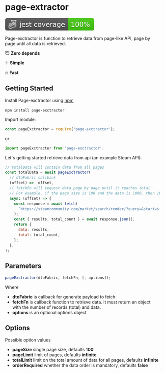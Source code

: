 
# page-extractor
![image](https://github.com/datfcknadam/page-extractor/blob/gh-pages/badges/coverage-jest%20coverage.svg)

Page-exctractor is function to retrieve data from page-like API, page by page until all data is retrieved.

:innocent: **Zero depends**

:sparkles: **Simple** 

🔥 **Fast**

## Getting Started
Install Page-exctractor using [npm](https://www.npmjs.com/package/jest)

```npm install page-exctractor```

Import module:
```js
const pageExctractor = require('page-exctractor');
```
or 
```js
import pageExctractor from 'page-exctractor';
```

Let`s getting started retrieve data from api (an example Steam API):
```js
// totalData will contain data from all pages
const totalData = await pageExctractor(
  // dtoFabric callback	
  (offset) =>  offset,
  // fetchFn will request data page by page until it reaches total
  // For example, if the page size is 100 and the data is 1000, then 10 queries will be executed.
  async (offset) => {
    const response = await fetch(
      `https://steamcommunity.com/market/search/render/?query=&start=${offset}count=100&appid=753&norender=1`,
    );
    const { results, total_count } = await response.json();
    return {
      data: results,
      total: total_count,
    };
  },
);
```

## Parameters
```ts
pageExctractor(dtoFabric, fetchFn, [, options]);
```
Where

- **dtoFabric** is callback for generate payload to fetch
- **fetchFn** is callback function to retrieve data. It must return an object with the number of records (total) and data.  
- **options** is an optional options object
## Options
Possible option values

- **pageSize** single page size, defaults **100**
- **pageLimit** limit of pages, defaults **infinite**
- **totalLimit** limit on the total amount of data for all pages, defaults **infinite**
- **orderRequired** whether the data order is mandatory, defaults **false**
